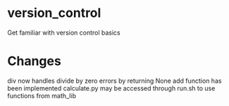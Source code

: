 # version_control
Get familiar with version control basics

# Changes
div now handles divide by zero errors by returning None
add function has been implemented
calculate.py may be accessed through run.sh to use functions from math_lib
